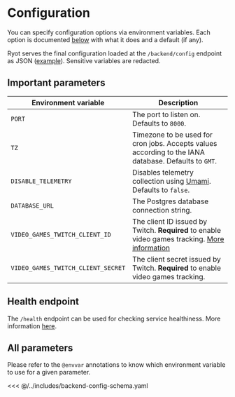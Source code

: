 # Configuration

You can specify configuration options via environment variables. Each option is documented
[below](#all-parameters) with what it does and a default (if any).

Ryot serves the final configuration loaded at the `/backend/config` endpoint as JSON
([example](https://demo.ryot.io/backend/config)). Sensitive variables are redacted.

## Important parameters

| Environment variable               | Description                                                                                                            |
| ---------------------------------- | ---------------------------------------------------------------------------------------------------------------------- |
| `PORT`                             | The port to listen on. Defaults to `8000`.                                                                             |
| `TZ`                               | Timezone to be used for cron jobs. Accepts values according to the IANA database. Defaults to `GMT`.                   |
| `DISABLE_TELEMETRY`                | Disables telemetry collection using [Umami](https://umami.is). Defaults to `false`.                                    |
| `DATABASE_URL`                     | The Postgres database connection string.                                                                               |
| `VIDEO_GAMES_TWITCH_CLIENT_ID`     | The client ID issued by Twitch. **Required** to enable video games tracking. [More information](guides/video-games.md) |
| `VIDEO_GAMES_TWITCH_CLIENT_SECRET` | The client secret issued by Twitch. **Required** to enable video games tracking.                                       |

## Health endpoint

The `/health` endpoint can be used for checking service healthiness. More information
[here](https://learn.microsoft.com/en-us/azure/architecture/patterns/health-endpoint-monitoring).

## All parameters

Please refer to the `@envvar` annotations to know which environment variable to use for a
given parameter.

<<< @/../includes/backend-config-schema.yaml
